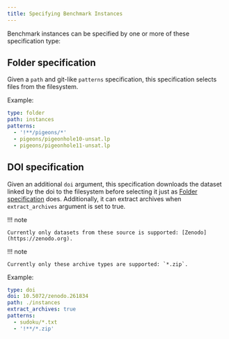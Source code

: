 ```yaml
---
title: Specifying Benchmark Instances
---
```


Benchmark instances can be specified by one or more of these specification type:

## Folder specification

Given a `path` and git-like `patterns` specification, this specification selects files from the filesystem.

Example:

```yaml
type: folder
path: instances
patterns:
  - '!**/pigeons/*'
  - pigeons/pigeonhole10-unsat.lp
  - pigeons/pigeonhole11-unsat.lp
```

## DOI specification

Given an additional `doi` argument, this specification downloads the dataset linked by the doi to the filesystem before selecting it just as [Folder specification](#folder-specification) does. Additionally, it can extract archives when `extract_archives` argument is set to true.

!!! note

    Currently only datasets from these source is supported: [Zenodo](https://zenodo.org).

!!! note

    Currently only these archive types are supported: `*.zip`.

Example:

```yaml
type: doi
doi: 10.5072/zenodo.261834
path: ./instances
extract_archives: true
patterns:
  - sudoku/*.txt
  - '!**/*.zip'
```
